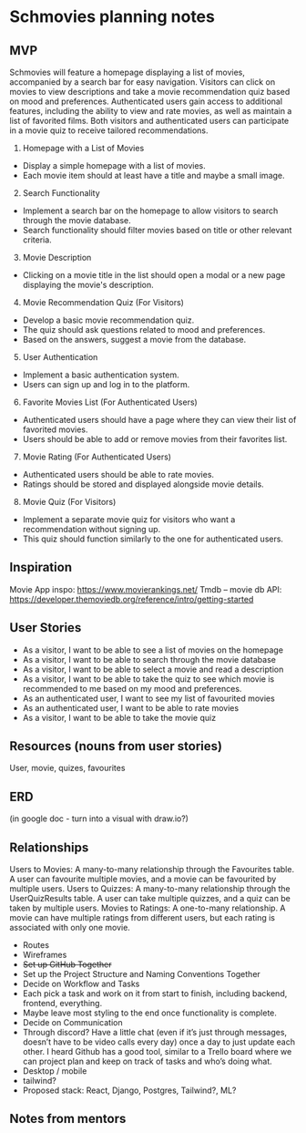 # Schmovies planning notes

## MVP

Schmovies will feature a homepage displaying a list of movies, accompanied by a search bar for easy navigation. Visitors can click on movies to view descriptions and take a movie recommendation quiz based on mood and preferences. Authenticated users gain access to additional features, including the ability to view and rate movies, as well as maintain a list of favorited films. Both visitors and authenticated users can participate in a movie quiz to receive tailored recommendations.

1. Homepage with a List of Movies
  - Display a simple homepage with a list of movies.
  - Each movie item should at least have a title and maybe a small image.
2. Search Functionality
  - Implement a search bar on the homepage to allow visitors to search through the movie database.
  - Search functionality should filter movies based on title or other relevant criteria.
3. Movie Description
  - Clicking on a movie title in the list should open a modal or a new page displaying the movie's description.
4. Movie Recommendation Quiz (For Visitors)
  - Develop a basic movie recommendation quiz.
  - The quiz should ask questions related to mood and preferences.
  - Based on the answers, suggest a movie from the database.
5. User Authentication
  - Implement a basic authentication system.
  - Users can sign up and log in to the platform.
6. Favorite Movies List (For Authenticated Users)
  - Authenticated users should have a page where they can view their list of favorited movies.
  - Users should be able to add or remove movies from their favorites list.
7. Movie Rating (For Authenticated Users)
  - Authenticated users should be able to rate movies.
  - Ratings should be stored and displayed alongside movie details.
8. Movie Quiz (For Visitors)
  - Implement a separate movie quiz for visitors who want a recommendation without signing up.
  - This quiz should function similarly to the one for authenticated users.


## Inspiration

Movie App inspo: https://www.movierankings.net/
Tmdb – movie db API: https://developer.themoviedb.org/reference/intro/getting-started
 
## User Stories

- As a visitor, I want to be able to see a list of movies on the homepage
- As a visitor, I want to be able to search through the movie database
- As a visitor, I want to be able to select a movie and read a description
- As a visitor, I want to be able to take the quiz to see which movie is recommended to me based on my mood and preferences.
- As an authenticated user, I want to see my list of favourited movies
- As an authenticated user, I want to be able to rate movies
- As a visitor, I want to be able to take the movie quiz


## Resources (nouns from user stories)
User, movie, quizes, favourites


## ERD
(in google doc - turn into a visual with draw.io?)

## Relationships
Users to Movies: A many-to-many relationship through the Favourites table. A user can favourite multiple movies, and a movie can be favourited by multiple users.
Users to Quizzes: A many-to-many relationship through the UserQuizResults table. A user can take multiple quizzes, and a quiz can be taken by multiple users.
Movies to Ratings: A one-to-many relationship. A movie can have multiple ratings from different users, but each rating is associated with only one movie.
 
- Routes
- Wireframes 
- ~~Set up GitHub Together~~
- Set up the Project Structure and Naming Conventions Together
- Decide on Workflow and Tasks
- Each pick a task and work on it from start to finish, including backend, frontend, everything.
- Maybe leave most styling to the end once functionality is complete.
- Decide on Communication
- Through discord? Have a little chat (even if it’s just through messages, doesn’t have to be video calls every day) once a day to just update each other. I heard Github has a good tool, similar to a Trello board where we can project plan and keep on track of tasks and who’s doing what.
- Desktop / mobile
- tailwind?
- Proposed stack: React, Django, Postgres, Tailwind?, ML?
 
## Notes from mentors
